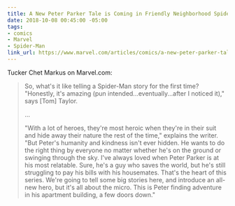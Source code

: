 ```yaml
---
title: A New Peter Parker Tale is Coming in Friendly Neighborhood Spider-Man | Marvel.com
date: 2018-10-08 00:45:00 -05:00
tags:
- comics
- Marvel
- Spider-Man
link_url: https://www.marvel.com/articles/comics/a-new-peter-parker-tale-is-coming-in-friendly-neighborhood-spider-man
---
```


Tucker Chet Markus on Marvel.com:

> So, what's it like telling a Spider-Man story for the first time? "Honestly, it's amazing (pun intended...eventually...after I noticed it)," says [Tom] Taylor.
> 
>…
>
> "With a lot of heroes, they're most heroic when they're in their suit and hide away their nature the rest of the time," explains the writer. "But Peter's humanity and kindness isn't ever hidden. He wants to do the right thing by everyone no matter whether he's on the ground or swinging through the sky. I've always loved when Peter Parker is at his most relatable. Sure, he's a guy who saves the world, but he's still struggling to pay his bills with his housemates. That's the heart of this series. We're going to tell some big stories here, and introduce an all-new hero, but it's all about the micro. This is Peter finding adventure in his apartment building, a few doors down."